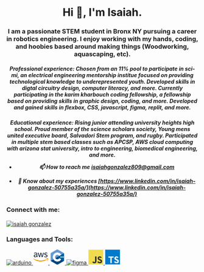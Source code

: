 <h1 align="center">Hi 👋, I'm Isaiah.</h1>
<h3 align="center">I am a passionate STEM student in Bronx NY pursuing a career in robotics engineering. I enjoy working with my hands, coding, and hoobies based around making things (Woodworking, aquascaping, etc).</h3>

<h5 align="center"> Professional experience: Chosen from an 11% pool to participate in sci-mi, an electrical engineering mentorship institue focused on providing technological knowledge to underepresented youth. Developed skills in digtal circuitry design, computer literacy, and more. Currently participating in the karim kharbouch coding fellowship, a fellowship based on providing skills in graphic design, coding, and more. Developed and gained skills in flexbox, CSS, javascript, figma, replit, and more.

<h5 align="center"> Educational experience: Rising junior attending university heights high school. Proud member of the science scholars society, Young mens united executive board, Salvadori Stem program, and rugby. Participated in multiple stem based classes such as APCSP, AWS cloud computing with arizona stat university, intro to engineering, biomedical engineering, and more.


- 📫 How to reach me **isaiahgonzalez809@gmail.com**

- 📄 Know about my experiences [https://www.linkedin.com/in/isaiah-gonzalez-50755a35a/](https://www.linkedin.com/in/isaiah-gonzalez-50755a35a/)

<h3 align="left">Connect with me:</h3>
<p align="left">
<a href="https://linkedin.com/in/isaiah gonzalez" target="blank"><img align="center" src="https://raw.githubusercontent.com/rahuldkjain/github-profile-readme-generator/master/src/images/icons/Social/linked-in-alt.svg" alt="isaiah gonzalez" height="30" width="40" /></a>
</p>

<h3 align="left">Languages and Tools:</h3>
<p align="left"> <a href="https://www.arduino.cc/" target="_blank" rel="noreferrer"> <img src="https://cdn.worldvectorlogo.com/logos/arduino-1.svg" alt="arduino" width="40" height="40"/> </a> <a href="https://aws.amazon.com" target="_blank" rel="noreferrer"> <img src="https://raw.githubusercontent.com/devicons/devicon/master/icons/amazonwebservices/amazonwebservices-original-wordmark.svg" alt="aws" width="40" height="40"/> </a> <a href="https://www.w3schools.com/cpp/" target="_blank" rel="noreferrer"> <img src="https://raw.githubusercontent.com/devicons/devicon/master/icons/cplusplus/cplusplus-original.svg" alt="cplusplus" width="40" height="40"/> </a> <a href="https://www.figma.com/" target="_blank" rel="noreferrer"> <img src="https://www.vectorlogo.zone/logos/figma/figma-icon.svg" alt="figma" width="40" height="40"/> </a> <a href="https://developer.mozilla.org/en-US/docs/Web/JavaScript" target="_blank" rel="noreferrer"> <img src="https://raw.githubusercontent.com/devicons/devicon/master/icons/javascript/javascript-original.svg" alt="javascript" width="40" height="40"/> </a> <a href="https://www.typescriptlang.org/" target="_blank" rel="noreferrer"> <img src="https://raw.githubusercontent.com/devicons/devicon/master/icons/typescript/typescript-original.svg" alt="typescript" width="40" height="40"/> </a> </p>

